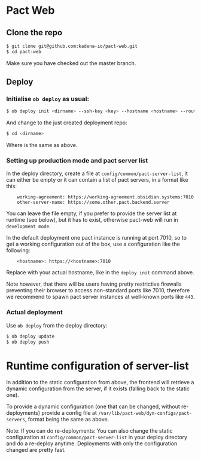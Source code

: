 # Pact Web

## Clone the repo

```bash
$ git clone git@github.com:kadena-io/pact-web.git
$ cd pact-web
```
Make sure you have checked out the master branch.

## Deploy

### Initialise `ob deploy` as usual:

```bash
$ ob deploy init <dirname> --ssh-key <key> --hostname <hostname> --route <URI> --admin-email <email>
```

And change to the just created deployment repo:

```bash
$ cd <dirname>
```

Where <dirname> is the same as above.

### Setting up production mode and pact server list

In the deploy directory, create a file at `config/common/pact-server-list`, it can either be empty or it can contain a list of pact servers, in a format like this:

```
    working-agreement: https://working-agreement.obsidian.systems:7010
    other-server-name: https://some.other.pact.backend.server
```

You can leave the file empty, if you prefer to provide the server list at
runtime (see below), but it has to exist, otherwise pact-web will run in
`development mode`.

In the default deployment one pact instance is running at port 7010, so to get a working configuration out of the box, use a configuration like the following:

```
    <hostname>: https://<hostname>:7010
```

Replace <hostname> with your actual hostname, like in the `deploy init` command above.

Note however, that there will be users having pretty restrictive firewalls preventing their browser to access non-standard ports like 7010, therefore we recommend to spawn pact server instances at well-known ports like `443`.

### Actual deployment

Use `ob deploy` from the deploy directory:

```bash
$ ob deploy update
$ ob deploy push
```

# Runtime configuration of server-list

In addition to the static configuration from above, the frontend will retrieve a dynamic configuration from the server, if it exists (falling back to the static one).

To provide a dynamic configuration (one that can be changed, without re-deployments) provide a config file at `/var/lib/pact-web/dyn-configs/pact-servers`, format being the same as above.

Note: If you can do re-deployments: You can also change the static configuration at `config/common/pact-server-list` in your deploy directory and do a re-deploy anytime. Deployments with only the configuration changed are pretty fast.
